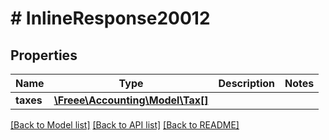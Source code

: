 # # InlineResponse20012

## Properties

Name | Type | Description | Notes
------------ | ------------- | ------------- | -------------
**taxes** | [**\Freee\Accounting\Model\Tax[]**](Tax.md) |  |

[[Back to Model list]](../../README.md#models) [[Back to API list]](../../README.md#endpoints) [[Back to README]](../../README.md)
